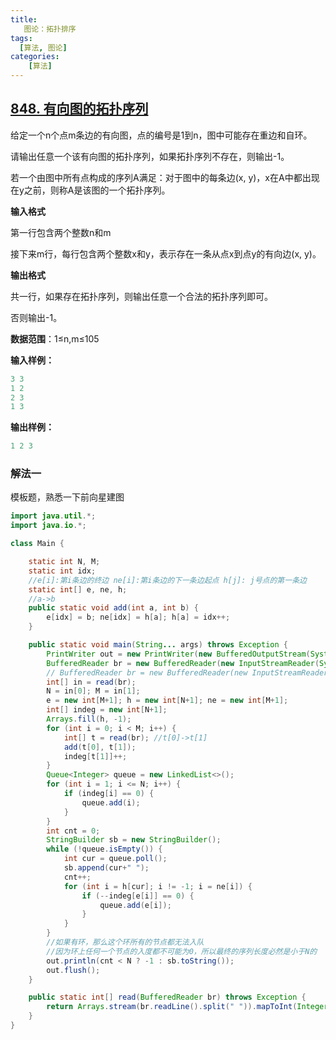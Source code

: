 ```yaml
---
title: 
   图论：拓扑排序
tags: 
  [算法, 图论]
categories:
    [算法]
---
```


## [848. 有向图的拓扑序列](https://www.acwing.com/problem/content/description/850/)
给定一个n个点m条边的有向图，点的编号是1到n，图中可能存在重边和自环。

请输出任意一个该有向图的拓扑序列，如果拓扑序列不存在，则输出-1。

若一个由图中所有点构成的序列A满足：对于图中的每条边(x, y)，x在A中都出现在y之前，则称A是该图的一个拓扑序列。

**输入格式**

第一行包含两个整数n和m

接下来m行，每行包含两个整数x和y，表示存在一条从点x到点y的有向边(x, y)。

**输出格式**

共一行，如果存在拓扑序列，则输出任意一个合法的拓扑序列即可。

否则输出-1。

**数据范围**：1≤n,m≤105

**输入样例：**
```c
3 3
1 2
2 3
1 3
```
**输出样例：**
```c
1 2 3
```
### 解法一
模板题，熟悉一下前向星建图
```java
import java.util.*;
import java.io.*;

class Main {

    static int N, M;
    static int idx;
    //e[i]:第i条边的终边 ne[i]:第i条边的下一条边起点 h[j]: j号点的第一条边
    static int[] e, ne, h;
    //a->b
    public static void add(int a, int b) {
        e[idx] = b; ne[idx] = h[a]; h[a] = idx++; 
    }

    public static void main(String... args) throws Exception {
        PrintWriter out = new PrintWriter(new BufferedOutputStream(System.out));
        BufferedReader br = new BufferedReader(new InputStreamReader(System.in));
        // BufferedReader br = new BufferedReader(new InputStreamReader(new FileInputStream("./input.txt")));
        int[] in = read(br);
        N = in[0]; M = in[1];
        e = new int[M+1]; h = new int[N+1]; ne = new int[M+1];
        int[] indeg = new int[N+1];
        Arrays.fill(h, -1);
        for (int i = 0; i < M; i++) {
            int[] t = read(br); //t[0]->t[1]
            add(t[0], t[1]);
            indeg[t[1]]++;
        }
        Queue<Integer> queue = new LinkedList<>();
        for (int i = 1; i <= N; i++) {
            if (indeg[i] == 0) {
                queue.add(i);
            }
        }
        int cnt = 0;
        StringBuilder sb = new StringBuilder();
        while (!queue.isEmpty()) {
            int cur = queue.poll();
            sb.append(cur+" ");
            cnt++;
            for (int i = h[cur]; i != -1; i = ne[i]) {
                if (--indeg[e[i]] == 0) {
                    queue.add(e[i]);
                }
            }
        }
        //如果有环，那么这个环所有的节点都无法入队
        //因为环上任何一个节点的入度都不可能为0，所以最终的序列长度必然是小于N的
        out.println(cnt < N ? -1 : sb.toString());
        out.flush();
    }

    public static int[] read(BufferedReader br) throws Exception {
        return Arrays.stream(br.readLine().split(" ")).mapToInt(Integer::parseInt).toArray();
    }
}
```